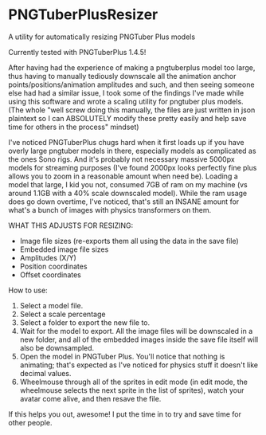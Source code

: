 # PNGTuberPlusResizer
A utility for automatically resizing PNGTuber Plus models

Currently tested with PNGTuberPlus 1.4.5!

 After having had the experience of making a pngtuberplus model too large, thus having to manually tediously downscale all the animation anchor points/positions/animation amplitudes and such, and then seeing someone else had had a similar issue, I took some of the findings I've made while using this software and wrote a scaling utility for pngtuber plus models. (The whole "well screw doing this manually, the files are just written in json plaintext so I can ABSOLUTELY modify these pretty easily and help save time for others in the process" mindset)
 
I've noticed PNGTuberPlus chugs hard when it first loads up if you have overly large pngtuber models in there, especially models as complicated as the ones Sono rigs. And it's probably not necessary massive 5000px models for streaming purposes (I've found 2000px looks perfectly fine plus allows you to zoom in a reasonable amount when need be). Loading a model that large, I kid you not, consumed 7GB of ram on my machine (vs around 1.1GB with a 40% scale downscaled model). While the ram usage does go down overtime, I've noticed, that's still an INSANE amount for what's a bunch of images with physics transformers on them.

WHAT THIS ADJUSTS FOR RESIZING:
- Image file sizes (re-exports them all using the data in the save file)
- Embedded image file sizes
- Amplitudes (X/Y)
- Position coordinates
- Offset coordinates

How to use:
1. Select a model file.
2. Select a scale percentage
3. Select a folder to export the new file to.
4. Wait for the model to export. All the image files will be downscaled in a new folder, and all of the embedded images inside the save file itself will also be downsampled.
5. Open the model in PNGTuber Plus. You'll notice that nothing is animating; that's expected as I've noticed for physics stuff it doesn't like decimal values.
6. Wheelmouse through all of the sprites in edit mode (in edit mode, the wheelmouse selects the next sprite in the list of sprites), watch your avatar come alive, and then resave the file.

If this helps you out, awesome! I put the time in to try and save time for other people.

